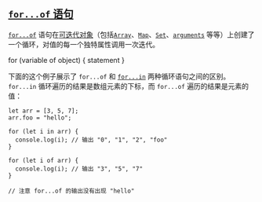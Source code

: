 ## [`for...of` 语句](https://developer.mozilla.org/zh-CN/docs/Web/JavaScript/Guide/Loops_and_iteration#for...of_语句)

[`for...of`](https://developer.mozilla.org/zh-CN/docs/Web/JavaScript/Reference/Statements/for...of) 语句在[可迭代对象](https://developer.mozilla.org/zh-CN/docs/Web/JavaScript/Reference/Iteration_protocols)（包括[`Array`](https://developer.mozilla.org/zh-CN/docs/Web/JavaScript/Reference/Global_Objects/Array)、[`Map`](https://developer.mozilla.org/zh-CN/docs/Web/JavaScript/Reference/Global_Objects/Map)、[`Set`](https://developer.mozilla.org/zh-CN/docs/Web/JavaScript/Reference/Global_Objects/Set)、[`arguments`](https://developer.mozilla.org/zh-CN/docs/Web/JavaScript/Reference/Functions/arguments) 等等）上创建了一个循环，对值的每一个独特属性调用一次迭代。

for (variable of object) {
  statement
}

下面的这个例子展示了 `for...of` 和 [`for...in`](https://developer.mozilla.org/zh-CN/docs/Web/JavaScript/Reference/Statements/for...in) 两种循环语句之间的区别。 `for...in` 循环遍历的结果是数组元素的下标，而 `for...of` 遍历的结果是元素的值：

```
let arr = [3, 5, 7];
arr.foo = "hello";

for (let i in arr) {
  console.log(i); // 输出 "0", "1", "2", "foo"
}

for (let i of arr) {
  console.log(i); // 输出 "3", "5", "7"
}

// 注意 for...of 的输出没有出现 "hello"
```
